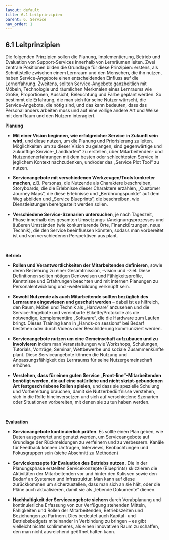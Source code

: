 ```yaml
---
layout: default
title: 6.1 Leitprinzipien
parent: 6. Service
nav_order: 1
---
```


## 6.1 Leitprinzipien

Die folgenden Prinzipien sollen die Planung, Implementierung, Betrieb
und Evaluation von Support-Services innerhalb von Lernräumen leiten.
Zwei zentrale Positionen bilden die Grundlage für diese Prinzipien:
erstens, als Schnittstelle zwischen einem Lernraum und den Menschen, die
ihn nutzen, haben Service-Angebote einen entscheidenden Einfluss auf die
Lernerfahrung. Zweitens, sollten Service-Angebote ganzheitlich mit
Möbeln, Technologie und räumlichen Merkmalen eines Lernraums wie Größe,
Proportionen, Aussicht, Beleuchtung und Farbe geplant werden. So
bestimmt die Erfahrung, die man sich für seine Nutzer wünscht, die
Service-Angebote, die nötig sind, und das kann bedeuten, dass das
Personal anders arbeiten muss und auf eine völlige andere Art und Weise
mit dem Raum und den Nutzern interagiert.

**Planung**

-   **Mit einer Vision beginnen, wie erfolgreicher Service in Zukunft sein wird,** und diese nutzen, um die Planung und Priorisierung zu leiten. Möglichkeiten um zu dieser Vision zu gelangen, sind gegenwärtige und zukünftige Service-„Landkarten“ zu erstellen, über Mitarbeitenden- und Nutzendenerfahrungen mit dem besten oder schlechtesten Service in jeglichem Kontext nachzudenken, und/oder das „Service Plot Tool“ zu nutzen.

-   **Serviceangebote mit verschiedenen Werkzeugen/Tools konkreter machen**, z.B. Personas, die Nutzende als Charaktere beschreiben, Storyboards, die die Erlebnisse dieser Charaktere erzählen, „Customer Journey Maps“, die diese Erlebnisse und  „Berührungspunkte“ auf dem Weg abbilden und „Service Blueprints“, die beschreiben, wie Dienstleistungen bereitgestellt werden sollen.

-   **Verschiedene Service-Szenarien untersuchen**, je nach Tageszeit, Phase innerhalb des gesamten Umsetzungs-/Aneignungsprozesses und äußeren Umständen (wie konkurrierende Orte, Finanzkürzungen, neue Technik), die den Service beeinflussen könnten, sodass man vorbereitet ist und von verschiedenen Perspektiven aus plant.

 

**Betrieb**

-   **Rollen und Verantwortlichkeiten der Mitarbeitenden definieren**, sowie deren Beziehung zu einer Gesamtmission, -vision und -ziel. Diese Definitionen sollten nötigen Denkweisen und Fähigkeitsprofile, Kenntnisse und Erfahrungen beachten und mit internen Planungen zu Personalentwicklung und -weiterbildung verknüpft sein.

-   **Sowohl Nutzende als auch Mitarbeitende sollten bezüglich des Lernraums eingewiesen und geschult werden** – dabei ist es hilfreich, den Raum, Möbel und Technik als „Hardware“ anzusehen und die Service-Angebote und vereinbarte Etikette/Protokolle als die notwendige, komplementäre „Software“, die die Hardware zum Laufen bringt. Dieses Training kann in „Hands-on sessions“ bei Bedarf bestehen oder durch Videos oder Beschilderung kommuniziert werden.

-   **Serviceangebote nutzen um eine Gemeinschaft aufzubauen und zu involvieren** indem man Veranstaltungen wie Workshops, Schulungen, Tutorials, Vorträge, Seminar, Wettbewerbe und soziale Zusammenkünfte plant. Diese Serviceangebote können die Nutzung und Anpassungsfähigkeit des Lernraums für seine Nutzergemeinschaft erhöhen.

-   **Verstehen, dass für einen guten Service „Front-line“-Mitarbeitenden benötigt werden, die auf eine natürliche und nicht skript-gebundenen Art festgeschriebene Rollen spielen,** und dass sie spezielle Schulung und Vorbereitung brauchen, damit sie Nutzerbedürfnisse verstehen, sich in die Rolle hineinversetzen und sich auf verschiedene Szenarien oder Situationen vorbereiten, mit denen sie zu tun haben werden.

 

**Evaluation**

-   **Serviceangebote kontinuierlich prüfen**. Es sollte einen Plan geben, wie Daten ausgewertet und genutzt werden, um Serviceangebote auf Grundlage der Rückmeldungen zu verfeinern und zu verbessern. Kanäle für Feedback können Umfragen, Interviews, Beobachtungen und Fokusgruppen sein (siehe Abschnitt zu [Methoden](../07_Evaluation/06_00_Methoden.md))

-   **Servicekonzepte für Evaluation des Betriebs nutzen.** Die in der Planungsphase erstellten Servicekonzepte (Blueprints) skizzieren die Aktivitäten der Mitarbeitenden vor und hinter den Kulissen sowie den Bedarf an Systemen und Infrastruktur. Man kann auf diese zurückkommen um sicherzustellen, dass man sich an sie hält, oder die Pläne auch aktualisieren, damit sie als „lebende Dokumente“ dienen.

-   **Nachhaltigkeit der Serviceangebote sichern** durch Vorabplanung und kontinuierliche Erfassung von zur Verfügung stehenden Mitteln, Fähigkeiten und Rollen der Mitarbeitenden, Betriebszeiten und Beziehungen zu Partnern. Dies bedeutet auch Kapital- und Betriebsbudgets miteinander in Verbindung zu bringen – es gibt vielleicht nichts schlimmeres, als einen innovativen Raum zu schaffen, den man nicht ausreichend geöffnet halten kann.
